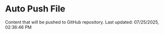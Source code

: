 # Auto Push File

Content that will be pushed to GitHub repository.
Last updated: 07/25/2025, 02:36:46 PM